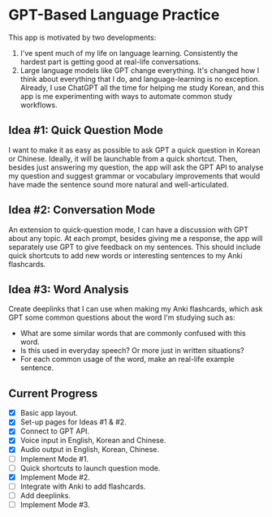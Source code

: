 # GPT-Based Language Practice

This app is motivated by two developments:
1) I've spent much of my life on language learning. Consistently the hardest
part is getting good at real-life conversations.
2) Large language models like GPT change everything. It's changed how I think
about everything that I do, and language-learning is no exception. Already, I
use ChatGPT all the time for helping me study Korean, and this app is me
experimenting with ways to automate common study workflows.

## Idea #1: Quick Question Mode

I want to make it as easy as possible to ask GPT a quick question in Korean or
Chinese. Ideally, it will be launchable from a quick shortcut. Then, besides
just answering my question, the app will ask the GPT API to analyse my question
and suggest grammar or vocabulary improvements that would have made the sentence
sound more natural and well-articulated.

## Idea #2: Conversation Mode

An extension to quick-question mode, I can have a discussion with GPT about any
topic. At each prompt, besides giving me a response, the app will separately use
GPT to give feedback on my sentences. This should include quick shortcuts to add
new words or interesting sentences to my Anki flashcards.

## Idea #3: Word Analysis

Create deeplinks that I can use when making my Anki flashcards, which ask GPT
some common questions about the word I'm studying such as:
- What are some similar words that are commonly confused with this word.
- Is this used in everyday speech? Or more just in written situations?
- For each common usage of the word, make an real-life example sentence.

## Current Progress

- [x] Basic app layout.
- [x] Set-up pages for Ideas #1 & #2.
- [x] Connect to GPT API.
- [x] Voice input in English, Korean and Chinese.
- [x] Audio output in English, Korean, Chinese.
- [ ] Implement Mode #1.
- [ ] Quick shortcuts to launch question mode.
- [x] Implement Mode #2.
- [ ] Integrate with Anki to add flashcards.
- [ ] Add deeplinks.
- [ ] Implement Mode #3.

